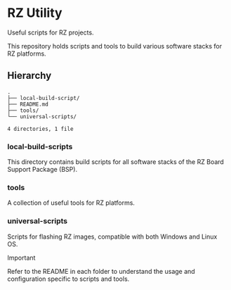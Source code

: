 # RZ Utility

Useful scripts for RZ projects.

This repository holds scripts and tools to build various software stacks for RZ platforms.

## Hierarchy

```
.
├── local-build-script/
├── README.md
├── tools/
└── universal-scripts/

4 directories, 1 file
```

### local-build-scripts

This directory contains build scripts for all software stacks of the RZ Board Support Package (BSP).

### tools

A collection of useful tools for RZ platforms.

### universal-scripts

Scripts for flashing RZ images, compatible with both Windows and Linux OS.

> [!IMPORTANT]
> Refer to the README in each folder to understand the usage and configuration specific to scripts and tools.

